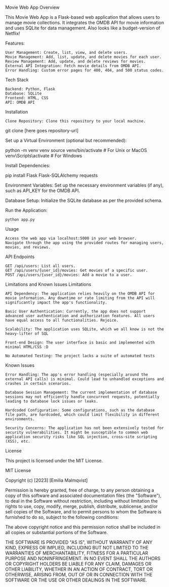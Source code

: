 Movie Web App
Overview

This Movie Web App is a Flask-based web application that allows users to manage movie collections. It integrates the OMDB API for movie information and uses SQLite for data management. Also looks like a budget-version of Netflix!

Features:

    User Management: Create, list, view, and delete users.
    Movie Management: Add, list, update, and delete movies for each user.
    Review Management: Add, update, and delete reviews for movies.
    External API Integration: Fetch movie details from OMDB API.
    Error Handling: Custom error pages for 400, 404, and 500 status codes.

Tech Stack

    Backend: Python, Flask
    Database: SQLite
    Frontend: HTML, CSS
    API: OMDB API

Installation

    Clone Repository: Clone this repository to your local machine.

git clone [here goes repository-url]

Set up a Virtual Environment (optional but recommended):


python -m venv venv
source venv/bin/activate  # For Unix or MacOS
venv\Scripts\activate  # For Windows

Install Dependencies:

pip install Flask Flask-SQLAlchemy requests

Environment Variables: Set up the necessary environment variables (if any), such as API_KEY for the OMDB API.

Database Setup: Initialize the SQLite database as per the provided schema.

Run the Application:

    python app.py

Usage

    Access the web app via localhost:5000 in your web browser.
    Navigate through the app using the provided routes for managing users, movies, and reviews.

API Endpoints

    GET /api/users: List all users.
    GET /api/users/{user_id}/movies: Get movies of a specific user.
    POST /api/users/{user_id}/movies: Add a movie to a user.

Limitations and Known Issues
Limitations

    API Dependency: The application relies heavily on the OMDB API for movie information. Any downtime or rate limiting from the API will significantly impact the app's functionality.

    Basic User Authentication: Currently, the app does not support advanced user authentication and authorization features. All users have equal access to all functionalities. Rejoice.

    Scalability: The application uses SQLite, which we all know is not the heavy-lifter of SQL

    Front-end Design: The user interface is basic and implemented with minimal HTML/CSS :D

    No Automated Testing: The project lacks a suite of automated tests

Known Issues

    Error Handling: The app's error handling (especially around the external API calls) is minimal. Could lead to unhandled exceptions and crashes in certain scenarios.

    Database Session Management: The current implementation of database sessions may not efficiently handle concurrent requests, potentially leading to database lock issues or leaks.

    Hardcoded Configuration: Some configurations, such as the database file path, are hardcoded, which could limit flexibility in different environments.

    Security Concerns: The application has not been extensively tested for security vulnerabilities. It might be susceptible to common web application security risks like SQL injection, cross-site scripting (XSS), etc.

License

This project is licensed under the MIT License.

MIT License

Copyright (c) [2023] [Emilia Malmqvist]

Permission is hereby granted, free of charge, to any person obtaining a copy
of this software and associated documentation files (the "Software"), to deal
in the Software without restriction, including without limitation the rights
to use, copy, modify, merge, publish, distribute, sublicense, and/or sell
copies of the Software, and to permit persons to whom the Software is
furnished to do so, subject to the following conditions:

The above copyright notice and this permission notice shall be included in all
copies or substantial portions of the Software.

THE SOFTWARE IS PROVIDED "AS IS", WITHOUT WARRANTY OF ANY KIND, EXPRESS OR
IMPLIED, INCLUDING BUT NOT LIMITED TO THE WARRANTIES OF MERCHANTABILITY,
FITNESS FOR A PARTICULAR PURPOSE AND NONINFRINGEMENT. IN NO EVENT SHALL THE
AUTHORS OR COPYRIGHT HOLDERS BE LIABLE FOR ANY CLAIM, DAMAGES OR OTHER
LIABILITY, WHETHER IN AN ACTION OF CONTRACT, TORT OR OTHERWISE, ARISING FROM,
OUT OF OR IN CONNECTION WITH THE SOFTWARE OR THE USE OR OTHER DEALINGS IN THE
SOFTWARE.
